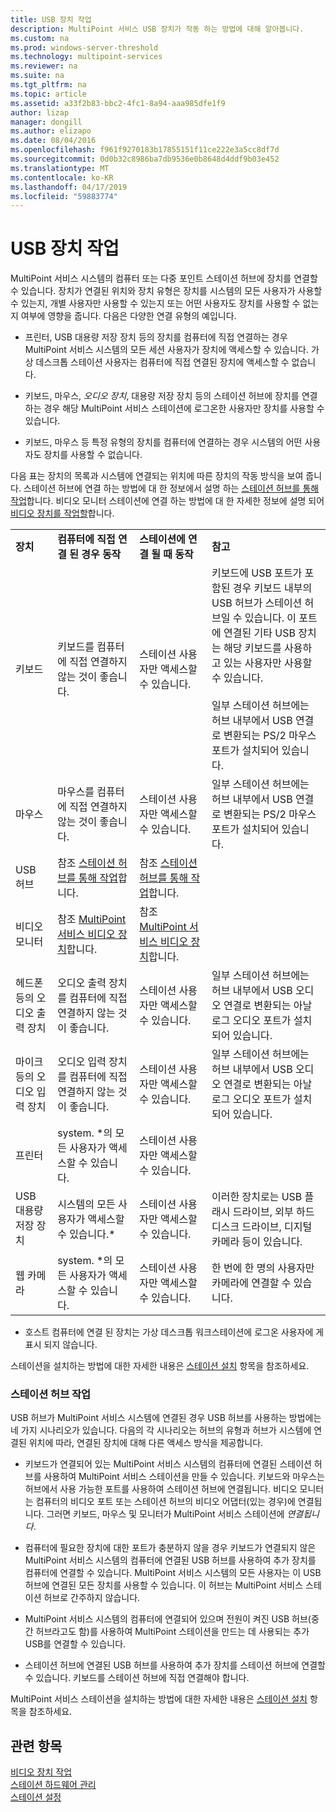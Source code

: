 ```yaml
---
title: USB 장치 작업
description: MultiPoint 서비스 USB 장치가 작동 하는 방법에 대해 알아봅니다.
ms.custom: na
ms.prod: windows-server-threshold
ms.technology: multipoint-services
ms.reviewer: na
ms.suite: na
ms.tgt_pltfrm: na
ms.topic: article
ms.assetid: a33f2b83-bbc2-4fc1-8a94-aaa985dfe1f9
author: lizap
manager: dongill
ms.author: elizapo
ms.date: 08/04/2016
ms.openlocfilehash: f961f9270183b17855151f11ce222e3a5cc8df7d
ms.sourcegitcommit: 0d0b32c8986ba7db9536e0b8648d4ddf9b03e452
ms.translationtype: MT
ms.contentlocale: ko-KR
ms.lasthandoff: 04/17/2019
ms.locfileid: "59883774"
---
```

# <a name="work-with-usb-devices"></a>USB 장치 작업
MultiPoint 서비스 시스템의 컴퓨터 또는 다중 포인트 스테이션 허브에 장치를 연결할 수 있습니다. 장치가 연결된 위치와 장치 유형은 장치를 시스템의 모든 사용자가 사용할 수 있는지, 개별 사용자만 사용할 수 있는지 또는 어떤 사용자도 장치를 사용할 수 없는지 여부에 영향을 줍니다. 다음은 다양한 연결 유형의 예입니다.  
  
-   프린터, USB 대용량 저장 장치 등의 장치를 컴퓨터에 직접 연결하는 경우 MultiPoint 서비스 시스템의 모든 세션 사용자가 장치에 액세스할 수 있습니다. 가상 데스크톱 스테이션 사용자는 컴퓨터에 직접 연결된 장치에 액세스할 수 없습니다.  
  
-   키보드, 마우스, *오디오 장치*, 대용량 저장 장치 등의 스테이션 허브에 장치를 연결하는 경우 해당 MultiPoint 서비스 스테이션에 로그온한 사용자만 장치를 사용할 수 있습니다.  
  
-   키보드, 마우스 등 특정 유형의 장치를 컴퓨터에 연결하는 경우 시스템의 어떤 사용자도 장치를 사용할 수 없습니다.  
  
다음 표는 장치의 목록과 시스템에 연결되는 위치에 따른 장치의 작동 방식을 보여 줍니다. 스테이션 허브에 연결 하는 방법에 대 한 정보에서 설명 하는 [스테이션 허브를 통해 작업](#working-with-station-hubs)합니다. 비디오 모니터 스테이션에 연결 하는 방법에 대 한 자세한 정보에 설명 되어 [비디오 장치를 작업할](Work-with-Video-Devices.md)합니다.  
  
|||||  
|-|-|-|-|  
|**장치**|**컴퓨터에 직접 연결 된 경우 동작**|**스테이션에 연결 될 때 동작**|**참고**|  
|키보드|키보드를 컴퓨터에 직접 연결하지 않는 것이 좋습니다.|스테이션 사용자만 액세스할 수 있습니다.|키보드에 USB 포트가 포함된 경우 키보드 내부의 USB 허브가 스테이션 허브일 수 있습니다. 이 포트에 연결된 기타 USB 장치는 해당 키보드를 사용하고 있는 사용자만 사용할 수 있습니다.<br /><br />일부 스테이션 허브에는 허브 내부에서 USB 연결로 변환되는 PS\/2 마우스 포트가 설치되어 있습니다.|  
|마우스|마우스를 컴퓨터에 직접 연결하지 않는 것이 좋습니다.|스테이션 사용자만 액세스할 수 있습니다.|일부 스테이션 허브에는 허브 내부에서 USB 연결로 변환되는 PS\/2 마우스 포트가 설치되어 있습니다.|  
|USB 허브|참조 [스테이션 허브를 통해 작업](#working-with-station-hubs)합니다.|참조 [스테이션 허브를 통해 작업](#working-with-station-hubs)합니다.||  
|비디오 모니터|참조 [MultiPoint 서비스 비디오 장치](work-with-video-devices.md)합니다.|참조 [MultiPoint 서비스 비디오 장치](work-with-video-devices.md)합니다.||  
|헤드폰 등의 오디오 출력 장치|오디오 출력 장치를 컴퓨터에 직접 연결하지 않는 것이 좋습니다.|스테이션 사용자만 액세스할 수 있습니다.|일부 스테이션 허브에는 허브 내부에서 USB 오디오 연결로 변환되는 아날로그 오디오 포트가 설치되어 있습니다.|  
|마이크 등의 오디오 입력 장치|오디오 입력 장치를 컴퓨터에 직접 연결하지 않는 것이 좋습니다.|스테이션 사용자만 액세스할 수 있습니다.|일부 스테이션 허브에는 허브 내부에서 USB 오디오 연결로 변환되는 아날로그 오디오 포트가 설치되어 있습니다.|  
|프린터|system. *의 모든 사용자가 액세스할 수 있습니다.|스테이션 사용자만 액세스할 수 있습니다.||  
|USB 대용량 저장 장치|시스템의 모든 사용자가 액세스할 수 있습니다.\*|스테이션 사용자만 액세스할 수 있습니다.|이러한 장치로는 USB 플래시 드라이브, 외부 하드 디스크 드라이브, 디지털 카메라 등이 있습니다.|  
|웹 카메라|system. *의 모든 사용자가 액세스할 수 있습니다.|스테이션 사용자만 액세스할 수 있습니다.|한 번에 한 명의 사용자만 카메라에 연결할 수 있습니다.|  
  
* 호스트 컴퓨터에 연결 된 장치는 가상 데스크톱 워크스테이션에 로그온 사용자에 게 표시 되지 않습니다.  
  
스테이션을 설치하는 방법에 대한 자세한 내용은 [스테이션 설치](Set-Up-a-Station.md) 항목을 참조하세요.  
  
### <a name="working-with-station-hubs"></a>스테이션 허브 작업  
USB 허브가 MultiPoint 서비스 시스템에 연결된 경우 USB 허브를 사용하는 방법에는 네 가지 시나리오가 있습니다. 다음의 각 시나리오는 허브의 유형과 허브가 시스템에 연결된 위치에 따라, 연결된 장치에 대해 다른 액세스 방식을 제공합니다.  
  
-   키보드가 연결되어 있는 MultiPoint 서비스 시스템의 컴퓨터에 연결된 스테이션 허브를 사용하여 MultiPoint 서비스 스테이션을 만들 수 있습니다. 키보드와 마우스는 허브에서 사용 가능한 포트를 사용하여 스테이션 허브에 연결됩니다. 비디오 모니터는 컴퓨터의 비디오 포트 또는 스테이션 허브의 비디오 어댑터(있는 경우)에 연결됩니다. 그러면 키보드, 마우스 및 모니터가 MultiPoint 서비스 스테이션에 *연결됩니다*.  
  
-   컴퓨터에 필요한 장치에 대한 포트가 충분하지 않을 경우 키보드가 연결되지 않은 MultiPoint 서비스 시스템의 컴퓨터에 연결된 USB 허브를 사용하여 추가 장치를 컴퓨터에 연결할 수 있습니다. MultiPoint 서비스 시스템의 모든 사용자는 이 USB 허브에 연결된 모든 장치를 사용할 수 있습니다. 이 허브는 MultiPoint 서비스 스테이션 허브로 간주하지 않습니다.  
  
-   MultiPoint 서비스 시스템의 컴퓨터에 연결되어 있으며 전원이 켜진 USB 허브(중간 허브라고도 함)를 사용하여 MultiPoint 스테이션을 만드는 데 사용되는 추가 USB를 연결할 수 있습니다.  
  
-   스테이션 허브에 연결된 USB 허브를 사용하여 추가 장치를 스테이션 허브에 연결할 수 있습니다. 키보드를 스테이션 허브에 직접 연결해야 합니다.  
  
MultiPoint 서비스 스테이션을 설치하는 방법에 대한 자세한 내용은 [스테이션 설치](Set-Up-a-Station.md) 항목을 참조하세요.  
  
## <a name="see-also"></a>관련 항목  
[비디오 장치 작업](Work-with-Video-Devices.md)  
[스테이션 하드웨어 관리](Manage-Station-Hardware.md)  
[스테이션 설정](Set-Up-a-Station.md)